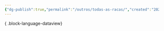 ```yaml
---
{"dg-publish":true,"permalink":"/outros/todas-as-racas/","created":"2024-07-24T08:42:56.428-03:00"}
---
```




{ .block-language-dataview}
